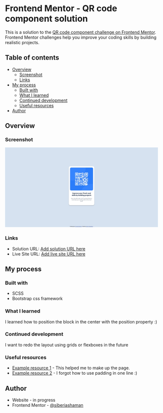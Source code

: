 # Frontend Mentor - QR code component solution

This is a solution to the [QR code component challenge on Frontend Mentor](https://www.frontendmentor.io/challenges/qr-code-component-iux_sIO_H). Frontend Mentor challenges help you improve your coding skills by building realistic projects. 

## Table of contents

- [Overview](#overview)
  - [Screenshot](#screenshot)
  - [Links](#links)
- [My process](#my-process)
  - [Built with](#built-with)
  - [What I learned](#what-i-learned)
  - [Continued development](#continued-development)
  - [Useful resources](#useful-resources)
- [Author](#author)


## Overview

### Screenshot

![](./screenshot.jpg)


### Links

- Solution URL: [Add solution URL here](https://your-solution-url.com)
- Live Site URL: [Add live site URL here](https://your-live-site-url.com)

## My process

### Built with

- SCSS
- Bootstrap css framework

### What I learned

I learned how to position the block in the center with the position property :)

### Continued development

I want to redo the layout using grids or flexboxes in the future

### Useful resources

- [Example resource 1](https://getbootstrap.com/docs/5.2/getting-started/introduction/) - This helped me to make up the page.
- [Example resource 2](https://developer.mozilla.org/en-US/docs/Web/CSS/padding) - I forgot how to use padding in one line :)


## Author

- Website -  in progress
- Frontend Mentor - [@siberiashaman](https://www.frontendmentor.io/profile/siberiashaman)

